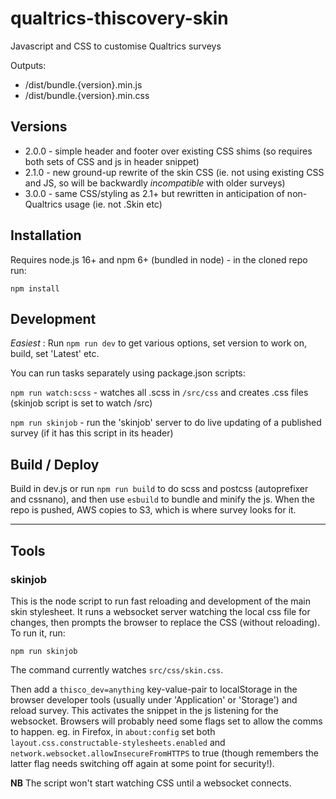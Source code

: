 # qualtrics-thiscovery-skin
Javascript and CSS to customise Qualtrics surveys

Outputs:

- /dist/bundle.{version}.min.js
- /dist/bundle.{version}.min.css

## Versions

- 2.0.0 - simple header and footer over existing CSS shims (so requires both sets of CSS and js in header snippet)
- 2.1.0 - new ground-up rewrite of the skin CSS (ie. not using existing CSS and JS, so will be backwardly _incompatible_ with older surveys)
- 3.0.0 - same CSS/styling as 2.1+ but rewritten in anticipation of non-Qualtrics usage (ie. not .Skin etc)

## Installation

Requires node.js 16+ and npm 6+ (bundled in node) - in the cloned repo run:

```npm install ```

## Development

_Easiest_ : Run `npm run dev` to get various options, set version to work on, build, set 'Latest' etc.

You can run tasks separately using package.json scripts:

`npm run watch:scss` - watches all .scss in `/src/css` and creates .css files (skinjob script is set to watch /src)

`npm run skinjob` - run the 'skinjob' server to do live updating of a published survey (if it has this script in its header)

## Build / Deploy

Build in dev.js or run `npm run build` to do scss and postcss (autoprefixer and cssnano), and then use `esbuild` to bundle and minify the js.  When the repo is pushed, AWS copies to S3, which is where survey looks for it.

<hr>

## Tools

### skinjob

This is the node script to run fast reloading and development of the main skin stylesheet. It runs a websocket server watching the local css file for changes, then prompts the browser to replace the CSS (without reloading). To run it, run:

```npm run skinjob ```

The command currently watches `src/css/skin.css`.

Then add a `thisco_dev=anything` key-value-pair to localStorage in the browser developer tools (usually under 'Application' or 'Storage') and reload survey. This activates the snippet in the js listening for the websocket.  Browsers will probably need some flags set to allow the comms to happen.  eg. in Firefox, in `about:config` set both `layout.css.constructable-stylesheets.enabled` and `network.websocket.allowInsecureFromHTTPS` to true (though remembers the latter flag needs switching off again at some point for security!).

**NB** The script won't start watching CSS until a websocket connects.
